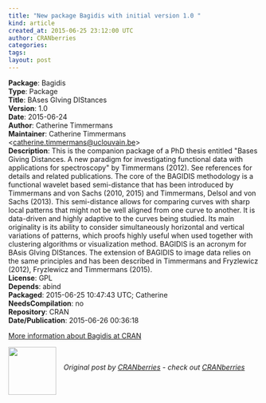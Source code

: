 ```yaml
---
title: "New package Bagidis with initial version 1.0 "
kind: article
created_at: 2015-06-25 23:12:00 UTC
author: CRANberries
categories: 
tags: 
layout: post
---
```

<strong>Package</strong>: Bagidis<br>
<strong>Type</strong>: Package<br>
<strong>Title</strong>: BAses GIving DIStances<br>
<strong>Version</strong>: 1.0<br>
<strong>Date</strong>: 2015-06-24<br>
<strong>Author</strong>: Catherine Timmermans<br>
<strong>Maintainer</strong>: Catherine Timmermans &lt;catherine.timmermans@uclouvain.be&gt;<br>
<strong>Description</strong>: This is the companion package of a PhD thesis entitled "Bases Giving Distances. A new paradigm for investigating functional data with applications for spectroscopy" by Timmermans (2012). See references for details and related publications. The core of the BAGIDIS methodology is a functional wavelet based semi-distance that has been introduced by Timmermans and von Sachs (2010, 2015) and Timmermans, Delsol and von Sachs (2013). This semi-distance allows for comparing curves with sharp local patterns that might not be well aligned from one curve to another. It is data-driven and highly adaptive to the curves being studied.  Its main originality is its ability to consider simultaneously horizontal and vertical variations of patterns, which proofs highly useful when used together with clustering algorithms or visualization method. BAGIDIS is an acronym for BAsis GIving DIStances. The extension of BAGIDIS to image data relies on the same principles and has been described in Timmermans and Fryzlewicz (2012), Fryzlewicz and Timmermans (2015).<br>
<strong>License</strong>: GPL<br>
<strong>Depends</strong>: abind<br>
<strong>Packaged</strong>: 2015-06-25 10:47:43 UTC; Catherine<br>
<strong>NeedsCompilation</strong>: no<br>
<strong>Repository</strong>: CRAN<br>
<strong>Date/Publication</strong>: 2015-06-26 00:36:18<br>

<p>
<a href="http://cran.r-project.org/web/packages/Bagidis/index.html">More information about Bagidis at CRAN</a><div class="author">
  <img src="" style="width: 96px; height: 96;">
  <span style="position: absolute; padding: 32px 15px;">
    <i>Original post by <a href="http://twitter.com/">CRANberries</a> - check out <a href="http://dirk.eddelbuettel.com/cranberries">CRANberries   </a></i>
  </span>
</div>
